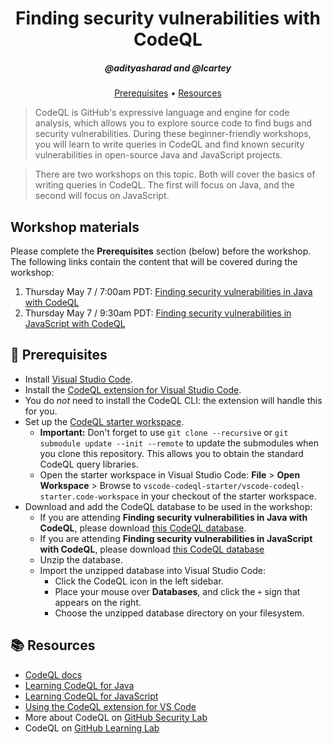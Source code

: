 <h1 align="center">Finding security vulnerabilities with CodeQL</h1>
<h5 align="center">@adityasharad and @lcartey</h3>

<p align="center">
  <a href="#mega-prerequisites">Prerequisites</a> •  
  <a href="#books-resources">Resources</a>
</p>

> CodeQL is GitHub's expressive language and engine for code analysis, which allows you to explore source code to find bugs and security vulnerabilities. During these beginner-friendly workshops, you will learn to write queries in CodeQL and find known security vulnerabilities in open-source Java and JavaScript projects.

> There are two workshops on this topic. Both will cover the basics of writing queries in CodeQL. The first will focus on Java, and the second will focus on JavaScript.

## Workshop materials

Please complete the **Prerequisites** section (below) before the workshop.
The following links contain the content that will be covered during the workshop:
1. Thursday May 7 / 7:00am PDT: [Finding security vulnerabilities in Java with CodeQL](/java.md)
1. Thursday May 7 / 9:30am PDT: [Finding security vulnerabilities in JavaScript with CodeQL](/javascript.md)

## :mega: Prerequisites
- Install [Visual Studio Code](https://code.visualstudio.com/).
- Install the [CodeQL extension for Visual Studio Code](https://help.semmle.com/codeql/codeql-for-vscode/procedures/setting-up.html).
- You do _not_ need to install the CodeQL CLI: the extension will handle this for you.
- Set up the [CodeQL starter workspace](https://help.semmle.com/codeql/codeql-for-vscode/procedures/setting-up.html#using-the-starter-workspace).
  - **Important:** Don't forget to use `git clone --recursive` or `git submodule update --init --remote` to update the submodules when you clone this repository. This allows you to obtain the standard CodeQL query libraries.
  - Open the starter workspace in Visual Studio Code: **File** > **Open Workspace** > Browse to `vscode-codeql-starter/vscode-codeql-starter.code-workspace` in your checkout of the starter workspace.
- Download and add the CodeQL database to be used in the workshop:
  - If you are attending **Finding security vulnerabilities in Java with CodeQL**, please download [this CodeQL database](https://github.com/githubsatelliteworkshops/codeql/releases/download/v1.0/apache_struts_cve_2017_9805.zip).
  - If you are attending **Finding security vulnerabilities in JavaScript with CodeQL**, please download [this CodeQL database](https://github.com/githubsatelliteworkshops/codeql/releases/download/v1.0/esbena_bootstrap-pre-27047_javascript.zip)
  - Unzip the database.
  - Import the unzipped database into Visual Studio Code:
    - Click the CodeQL icon in the left sidebar.
    - Place your mouse over **Databases**, and click the `+` sign that appears on the right.
    - Choose the unzipped database directory on your filesystem.

## :books: Resources
- [CodeQL docs](https://codeql.github.com/docs/)
- [Learning CodeQL for Java](https://codeql.github.com/docs/codeql-language-guides/codeql-for-java/)
- [Learning CodeQL for JavaScript](https://codeql.github.com/docs/codeql-language-guides/codeql-for-javascript/)
- [Using the CodeQL extension for VS Code](https://codeql.github.com/docs/codeql-for-visual-studio-code/)
- More about CodeQL on [GitHub Security Lab](https://securitylab.github.com/get-involved/)
- CodeQL on [GitHub Learning Lab](https://lab.github.com/githubtraining/codeql-u-boot-challenge-(cc++))
